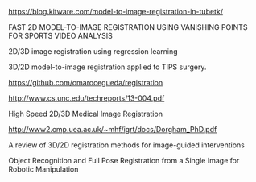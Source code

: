 https://blog.kitware.com/model-to-image-registration-in-tubetk/

FAST 2D MODEL-TO-IMAGE REGISTRATION USING VANISHING POINTS FOR SPORTS
VIDEO ANALYSIS

2D/3D image registration using regression learning

3D/2D model-to-image registration applied to TIPS surgery.

https://github.com/omarocegueda/registration

http://www.cs.unc.edu/techreports/13-004.pdf

High Speed 2D/3D Medical
Image Registration

http://www2.cmp.uea.ac.uk/~mhf/igrt/docs/Dorgham_PhD.pdf

A review of 3D/2D registration methods for image-guided interventions

Object Recognition and Full Pose Registration from a Single Image for
Robotic Manipulation